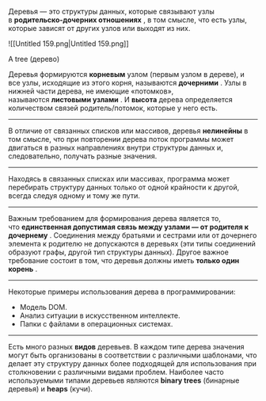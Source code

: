 Деревья — это структуры данных, которые связывают узлы в **родительско-дочерних отношениях** , в том смысле, что есть узлы, которые зависят от других узлов или выходят из них.

![[Untitled 159.png|Untitled 159.png]]

A tree (дерево)

Деревья формируются **корневым** узлом (первым узлом в дереве), и все узлы, исходящие из этого корня, называются **дочерними** . Узлы в нижней части дерева, не имеющие «потомков», называются **листовыми узлами** . И **высота** дерева определяется количеством связей родитель/потомок, которые у него есть.

---

В отличие от связанных списков или массивов, деревья **нелинейны** в том смысле, что при повторении дерева поток программы может двигаться в разных направлениях внутри структуры данных и, следовательно, получать разные значения.

---

Находясь в связанных списках или массивах, программа может перебирать структуру данных только от одной крайности к другой, всегда следуя одному и тому же пути.

---

Важным требованием для формирования дерева является то, что **единственная допустимая связь между узлами — от родителя к дочернему** . Соединения между братьями и сестрами или от дочернего элемента к родителю не допускаются в деревьях (эти типы соединений образуют графы, другой тип структуры данных). Другое важное требование состоит в том, что деревья должны иметь **только один корень** .

---

Некоторые примеры использования дерева в программировании:

- Модель DOM.
- Анализ ситуации в искусственном интеллекте.
- Папки с файлами в операционных системах.

---

Есть много разных **видов** деревьев. В каждом типе дерева значения могут быть организованы в соответствии с различными шаблонами, что делает эту структуру данных более подходящей для использования при столкновении с различными видами проблем. Наиболее часто используемыми типами деревьев являются **binary trees** (бинарные деревья) и **heaps** (кучи).
